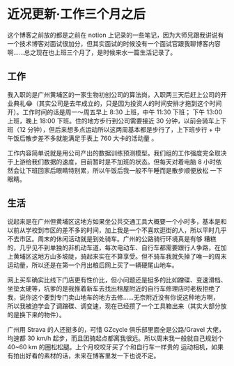 # 近况更新·工作三个月之后



这个博客之前放的都是之前在 notion 上记录的一些笔记，因为大师兄跟我讲说有一个技术博客对面试很加分，但其实面试的时候没有一个面试官跟我聊博客内容啊……总之现在也上班三个月了，是时候来水一篇生活记录了。

## 工作

我入职的是广州黄埔区的一家生物初创公司的算法岗，入职两三天后赶上公司的开业典礼😂（其实公司是去年成立的，只是因为投资人的时间安排才拖到这个时间开）。工作时间的话是周一～周五早上 8:30 上班，中午 11:30 下班；
下午 13:00 上班，晚上 18:00 下班。住的地方步行到公司需要接近 30 分钟，以前会骑车上下班（12 分钟），但后来想多点运动所以这两周基本都是步行了，上下班步行 + 中午饭后散步差不多就能满足手表上 760 大卡的活动量
。

工作内容简单说就是用公司产出的数据训练预测模型。我们组的工作强度完全取决于上游给我们数据的速度，目前暂时是不加班的状态。但每天对着电脑 8 小时依然会让下班回家后眼睛特别累，所以午饭后我一般不午睡而是散步顺便放松
一下眼睛。

## 生活

说起来是在广州但黄埔区这地方如果坐公共交通工具大概要一个小时多，基本是和以前从学校到市区的差不多的时间，加上我是一个不喜欢逛街的人，所以平时几乎不去市区。周末的休闲活动就是到处骑车。广州的公路骑行环境真是有够
糟糕的，几乎见不到单独的非机动车道，每次电动车、自行车都需要跟行人争路，在加上黄埔区这地方山多坡陡，骑起来实在不算享受。但不骑车我就失掉了唯一的周末运动量，所以还是在第一个月出粮后网上买了一辆硬尾山地车。

网上买车确实比线下门店更有性价比，但小问题还是挺多的比如蹭碟、变速滑档、坐垫太硬等，坑爹的是我推着新车去找出租屋附近的自行车修理店时老板拒绝了我，说你这个要到专门卖山地车的地方去修……无奈附近没有你说这种地方啊，
所以我被迫学会了调蹭碟、调变速，现在已经攒了一个工具箱出来（其实大部分放的是换下来的物件）。

广州用 Strava 的人还挺多的，可惜 GZcycle 俱乐部里面全是公路/Gravel 大佬，均速都 30 km/h 起步，而且团骑起点都离我很远。所以周末我一般就自己规划个 40~60 km 的圈松松腿。上个月咬咬牙买了个和自行车一样贵的
运动相机，如果有拍出好看的素材的话，未来在博客里发一下也说不定。




